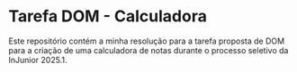 # Tarefa DOM - Calculadora
Este repositório contém a minha resolução para a tarefa proposta de DOM para a criação de uma calculadora de notas
durante o processo seletivo da InJunior 2025.1.
